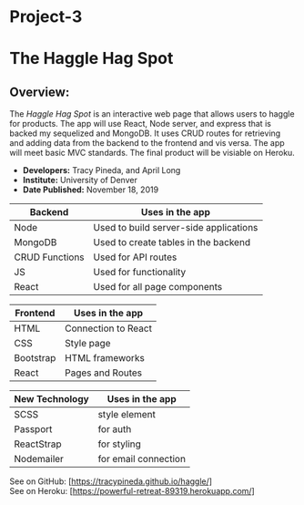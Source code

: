 # Project-3
# The Haggle Hag Spot 

## Overview:
The _Haggle Hag Spot_ is an interactive web page that allows users to haggle for products. The app will use  React, Node server, and express that is backed my sequelized and MongoDB. It  uses CRUD routes for retrieving and adding data from the backend to the frontend and vis versa. The app will meet basic MVC standards. The final product will be visiable on Heroku.

* **Developers:** Tracy Pineda, and April Long
* **Institute:** University of Denver
* **Date Published:** November 18, 2019



|**Backend**           | **Uses in the app**                    | 
| ---------------------| ----------------
| Node                 | Used to build server-side applications |
| MongoDB              | Used to create tables in the backend   |                    
| CRUD Functions       | Used for API routes                    |
| JS                   | Used for functionality                 |
| React                | Used for all page components           |





| **Frontend**          | **Uses in the app**                   |
------------------------| -----------------------               |
| HTML                  | Connection to React                   |
| CSS                   | Style page                            |
| Bootstrap             | HTML frameworks                       |
| React                 | Pages and Routes 

| **New Technology**    | **Uses in the app**                   |
------------------------| -------------------                   |
| SCSS                  | style element                         |
| Passport              | for auth                              |
| ReactStrap            | for styling                           |
| Nodemailer            | for email connection



See on GitHub: [https://tracypineda.github.io/haggle/] <br>
See on Heroku: [https://powerful-retreat-89319.herokuapp.com/]

